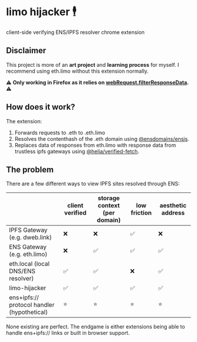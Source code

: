 # limo hijacker 🕴️

client-side verifying ENS/IPFS resolver chrome extension

## Disclaimer

This project is more of an **art project** and **learning process** for myself. I recommend using eth.limo without this extension normally.

⚠️ **Only working in Firefox as it relies on [webRequest.filterResponseData](https://developer.mozilla.org/en-US/docs/Mozilla/Add-ons/WebExtensions/API/webRequest/filterResponseData).** ⚠️

## How does it work?

The extension:
1. Forwards requests to .eth to .eth.limo
2. Resolves the contenthash of the .eth domain using [@ensdomains/ensjs](https://github.com/ensdomains/ensjs-v3).
3. Replaces data of responses from eth.limo with response data from trustless ipfs gateways using [@helia/verified-fetch](https://github.com/ipfs/helia-verified-fetch/tree/main).

## The problem

There are a few different ways to view IPFS sites resolved through ENS:

|    | client verified | storage context (per domain) | low friction | aesthetic address |
|----|----------|----------|---|---|
| IPFS Gateway (e.g. dweb.link) |❌|❌|✅|❌|
| ENS Gateway (e.g. eth.limo) |❌|✅|✅|✅|
| eth.local (local DNS/ENS resolver) |✅|✅|❌|✅|
| limo-hijacker |✅|✅|✅|✅| 
| ens+ipfs:// protocol handler (hypothetical) |⭐|⭐|⭐|⭐| 

None existing are perfect. The endgame is either extensions being able to handle ens+ipfs:// links or built in browser support.
